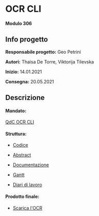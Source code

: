 # OCR CLI
#### Modulo 306


## Info progetto
**Responsabile progetto:** Geo Petrini

**Autori:** Thaisa De Torre, Viktorija Tilevska

**Inizio:** 14.01.2021

**Consegna:** 20.05.2021


## Descrizione


#### Mandato:
[QdC OCR CLI](https://github.com/geo-petrini/ocr_microservice/blob/main/Documenti/QdC_SecondoSemestre(GP)_OCR%20CLI.docx)

#### Struttura:
- [Codice](https://github.com/geo-petrini/ocr_microservice/blob/main/src/)

- [Abstract](https://github.com/geo-petrini/ocr_microservice/blob/main/Documenti/Abstract.pdf)

- [Documentazione](https://github.com/geo-petrini/ocr_microservice/blob/main/Documenti/Documentazione_ocr_microservice.pdf)

- [Gantt](https://github.com/geo-petrini/ocr_microservice/tree/main/Documenti/Gantt.mpp)

- [Diari di lavoro](https://github.com/geo-petrini/ocr_microservice/tree/main/Diario/)

#### Prodotto finale:
- [Scarica l'OCR](https://github.com/geo-petrini/ocr_microservice/tree/main/OCR_CLI.zip)

